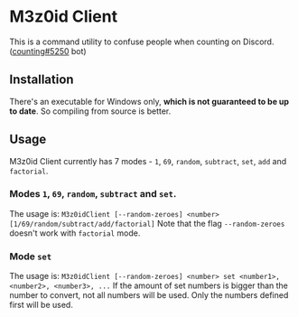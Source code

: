# M3z0id Client
This is a command utility to confuse people when counting on Discord. ([counting#5250](https://countingbot.com/) bot)
## Installation
There's an executable for Windows only, **which is not guaranteed to be up to date**.
So compiling from source is better.
## Usage
M3z0id Client currently has 7 modes - `1`, `69`, `random`, `subtract`, `set`, `add` and `factorial`.
### Modes `1`, `69`, `random`, `subtract` and `set`.
The usage is: `M3z0idClient [--random-zeroes] <number> [1/69/random/subtract/add/factorial]`
Note that the flag `--random-zeroes` doesn't work with `factorial` mode.
### Mode `set`
The usage is: `M3z0idClient [--random-zeroes] <number> set <number1>, <number2>, <number3>, ...`
If the amount of set numbers is bigger than the number to convert, not all numbers will be used. Only the numbers defined first will be used.
